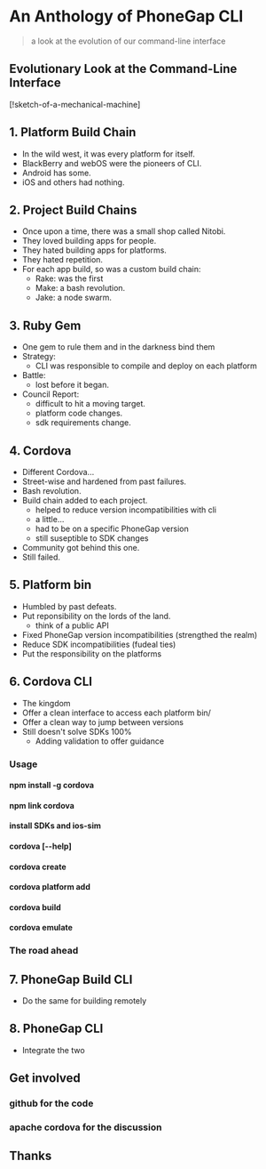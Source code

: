 # An Anthology of PhoneGap CLI

> a look at the evolution of our command-line interface

## Evolutionary Look at the Command-Line Interface

[!sketch-of-a-mechanical-machine]

## 1. Platform Build Chain

- In the wild west, it was every platform for itself.
- BlackBerry and webOS were the pioneers of CLI.
- Android has some.
- iOS and others had nothing.

## 2. Project Build Chains

- Once upon a time, there was a small shop called Nitobi.
- They loved building apps for people.
- They hated building apps for platforms.
- They hated repetition.
- For each app build, so was a custom build chain:
    - Rake: was the first
    - Make: a bash revolution.
    - Jake: a node swarm.

## 3. Ruby Gem

- One gem to rule them and in the darkness bind them
- Strategy:
    - CLI was responsible to compile and deploy on each platform
- Battle:
    - lost before it began.
- Council Report:
    - difficult to hit a moving target.
    - platform code changes.
    - sdk requirements change.

## 4. Cordova

- Different Cordova...
- Street-wise and hardened from past failures.
- Bash revolution.
- Build chain added to each project.
    - helped to reduce version incompatibilities with cli
    - a little...
    - had to be on a specific PhoneGap version
    - still suseptible to SDK changes
- Community got behind this one.
- Still failed.

## 5. Platform bin

- Humbled by past defeats.
- Put reponsibility on the lords of the land.
    - think of a public API
- Fixed PhoneGap version incompatibilities (strengthed the realm)
- Reduce SDK incompatibilities (fudeal ties)
- Put the responsibility on the platforms

## 6. Cordova CLI

- The kingdom
- Offer a clean interface to access each platform bin/ 
- Offer a clean way to jump between versions
- Still doesn't solve SDKs 100%
    - Adding validation to offer guidance

### Usage

#### npm install -g cordova
#### npm link cordova
#### install SDKs and ios-sim
#### cordova [--help]
#### cordova create <path>
#### cordova platform add <platform>
#### cordova build <platform>
#### cordova emulate <platform>

### The road ahead

## 7. PhoneGap Build CLI

- Do the same for building remotely

## 8. PhoneGap CLI

- Integrate the two

## Get involved

### github for the code
### apache cordova for the discussion

## Thanks


